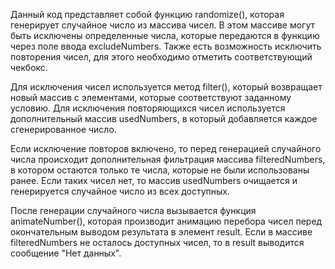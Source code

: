 Данный код представляет собой функцию randomize(), которая генерирует случайное число из массива чисел. В этом массиве могут быть исключены определенные числа, которые передаются в функцию через поле ввода excludeNumbers. Также есть возможность исключить повторения чисел, для этого необходимо отметить соответствующий чекбокс.

Для исключения чисел используется метод filter(), который возвращает новый массив с элементами, которые соответствуют заданному условию. Для исключения повторяющихся чисел используется дополнительный массив usedNumbers, в который добавляется каждое сгенерированное число.

Если исключение повторов включено, то перед генерацией случайного числа происходит дополнительная фильтрация массива filteredNumbers, в котором остаются только те числа, которые не были использованы ранее. Если таких чисел нет, то массив usedNumbers очищается и генерируется случайное число из всех доступных.

После генерации случайного числа вызывается функция animateNumber(), которая производит анимацию перебора чисел перед окончательным выводом результата в элемент result. Если в массиве filteredNumbers не осталось доступных чисел, то в result выводится сообщение "Нет данных".